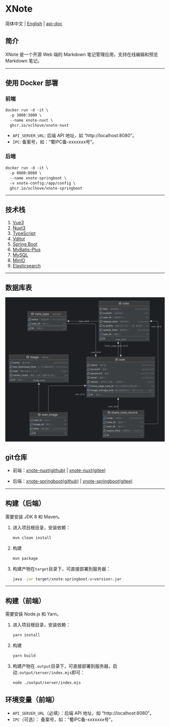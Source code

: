 # XNote

简体中文 | [English](readme-en.md) | [api-doc](./docs/api-doc.md)

## 简介

XNote 是一个开源 Web 端的 Markdown 笔记管理应用，支持在线编辑和预览 Markdown 笔记。

---


## 使用 Docker 部署

### 前端

```shell
docker run -d -it \
  -p 3000:3000 \
  --name xnote-nuxt \
  ghcr.io/xclhove/xnote-nuxt
```

* `API_SERVER_URL`: 后端 API 地址，如 “http://localhost:8080”。
* `IPC`: 备案号，如：“蜀IPC备-xxxxxxx号”。

### 后端

```shell
docker run -d -it \
  -p 8080:8080 \
  --name xnote-springboot \
  -v xnote-config:/app/config \
  ghcr.io/xclhove/xnote-springboot
```

---

## 技术栈

1. [Vue3](https://github.com/vuejs/)
2. [Nuxt3](https://nuxt.com/)
3. [TypeScript](https://www.typescriptlang.org/)
4. [Vditor](https://github.com/Vanessa219/vditor)
5. [Spring Boot](https://spring.io/guides/gs/spring-boot)
6. [MyBatis-Plus](https://baomidou.com)
7. [MySQL](https://www.mysql.com/)
8. [MinIO](https://min.io/)
9. [Elasticsearch](https://www.elastic.co/cn/elasticsearch/)

---

## 数据库表

![数据库设计](./docs/images/database.png)

## git仓库

- 前端：[xnote-nuxt(github)](https://github.com/XCLHove/xnote-nuxt) | [xnote-nuxt(gitee)](https://gitee.com/xclhove/xnote-nuxt)

- 后端：[xnote-springboot(github)](https://github.com/XCLHove/xnote-springboot) | [xnote-springboot(gitee)](https://gitee.com/xclhove/xnote-springboot)

---

## 构建（后端）

需要安装 JDK 8 和 Maven。
1. 进入项目根目录，安装依赖：
    ```sh
    mvn clean install
    ```
2. 构建
    ```sh
    mvn package
    ```
3. 构建产物在`target`目录下，可直接部署到服务器：
    ```sh
    java -jar target/xnote-springboot-v<version>.jar
    ```

---

## 构建（前端）

需要安装 Node.js 和 Yarn。

1. 进入项目根目录，安装依赖：
    ```sh
    yarn install
    ```
2. 构建
    ```sh
    yarn build
    ```
3. 构建产物在`.output`目录下，可直接部署到服务器，启动`.output/server/index.mjs`即可：
   ```sh
   node ./output/server/index.mjs
   ```
   
## 环境变量（前端）

* `API_SERVER_URL`（必填）：后端 API 地址，如 “http://localhost:8080”。
* `IPC`（可选）： 备案号，如：“蜀IPC备-xxxxxxx号”。